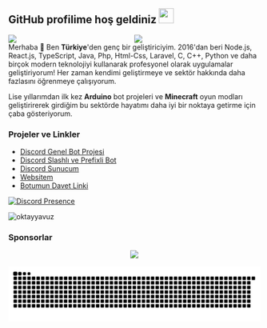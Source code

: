 <h2>GitHub profilime hoş geldiniz  <img src="https://media.giphy.com/media/Q7LHmoFwVP6Yc1swZs/giphy.gif" height="30px" width= "30px"></h2>

<img width="50%" align="right" src="https://github-readme-stats.vercel.app/api?username=oktayyavuz&theme=highcontrast&show_icons=true&hide_border=false&count_private=true">
<img width="50%" align="right" src="https://github-readme-stats.vercel.app/api/top-langs/?username=oktayyavuz&theme=highcontrast&show_icons=true&hide_border=false&layout=compact"> 

Merhaba 👋 Ben **Türkiye**'den genç bir geliştiriciyim. 2016'dan beri Node.js, React.js, TypeScript, Java, Php, Html-Css, Laravel, C, C++, Python ve daha birçok modern teknolojiyi kullanarak profesyonel olarak uygulamalar geliştiriyorum! Her zaman kendimi geliştirmeye ve sektör hakkında daha fazlasını öğrenmeye çalışıyorum. 

Lise yıllarımdan ilk kez **Arduino** bot projeleri ve **Minecraft** oyun modları geliştirirerek girdiğim bu sektörde hayatımı daha iyi bir noktaya getirme için çaba gösteriyorum.

### Projeler ve Linkler

- [Discord Genel Bot Projesi](https://github.com/oktayyavuz/Rimuru-Discord.js-v14-Bot)
- [Discord Slashlı ve Prefixli Bot](https://github.com/oktayyavuz/naofumi)
- [Discord Sunucum](https://discord.gg/2xp5Vn4DVt)
- [Websitem](https://oktaydev.com.tr)
- [Botumun Davet Linki](https://discord.com/oauth2/authorize?client_id=1229312139517235281&permissions=8&scope=bot+applications.commands)

[![Discord Presence](https://api.oktaydev.online/users/card/1193730158042021988.png?gh=true)](https://discord.com/users/1193730158042021988)

<p align="left">
  <img src="https://komarev.com/ghpvc/?username=oktayyavuz&label=Profile%20views&color=0e75b6&style=flat" alt="oktayyavuz" />
</p>


### Sponsorlar

<p align="center">
  <a href="https://www.oksitweb.com">
    <img src='https://www.oksitweb.com/resources/uploads/logo/2024-03-03/wisecp-turkiye-nin-dijital-hizmetler-otomasyonu.png' />
  </a>
</p>





<div align="center">
  <picture>
    <source media="(prefers-color-scheme: dark)" srcset="https://raw.githubusercontent.com/CagatayAkkas/CagatayAkkas/output/github-contribution-grid-snake-dark.svg">
    <source media="(prefers-color-scheme: light)" srcset="https://raw.githubusercontent.com/CagatayAkkas/CagatayAkkas/output/github-contribution-grid-snake.svg">
    <img alt="github contribution grid snake animation" src="https://raw.githubusercontent.com/CagatayAkkas/CagatayAkkas/output/github-contribution-grid-snake.svg">
  </picture>
</div>

